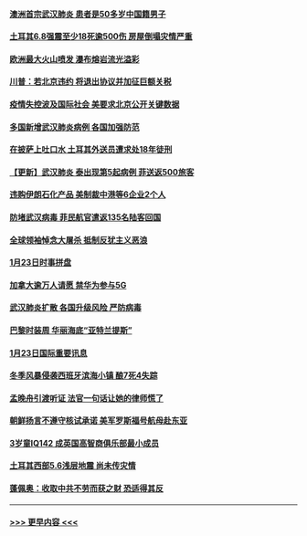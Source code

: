 #### [澳洲首宗武汉肺炎 患者是50多岁中国籍男子](../pages/prog202/a102760488.md?t=01251022) 
#### [土耳其6.8强震至少18死逾500伤 房屋倒塌灾情严重](../pages/prog202/a102760469.md?t=01251022) 
#### [欧洲最大火山喷发 瀑布熔岩流光溢彩](../pages/prog202/a102760310.md?t=01251022) 
#### [川普：若北京违约 将退出协议并加征巨额关税](../pages/prog202/a102760250.md?t=01251022) 
#### [疫情失控波及国际社会 美要求北京公开关键数据](../pages/prog202/a102760245.md?t=01251022) 
#### [多国新增武汉肺炎病例 各国加强防范](../pages/prog202/a102760214.md?t=01251022) 
#### [在披萨上吐口水 土耳其外送员遭求处18年徒刑](../pages/prog202/a102759979.md?t=01251022) 
#### [【更新】武汉肺炎 泰出现第5起病例 菲送返500旅客](../pages/prog202/a102758911.md?t=01251022) 
#### [违购伊朗石化产品 美制裁中港等6企业2个人](../pages/prog202/a102759952.md?t=01251022) 
#### [防堵武汉病毒 菲民航官遣返135名陆客回国](../pages/prog202/a102759946.md?t=01251022) 
#### [全球领袖悼念大屠杀 抵制反犹主义恶浪](../pages/prog202/a102759678.md?t=01251022) 
#### [1月23日时事拼盘](../pages/prog202/a102759599.md?t=01251022) 
#### [加拿大逾万人请愿 禁华为参与5G](../pages/prog202/a102759553.md?t=01251022) 
#### [武汉肺炎扩散 各国升级风险 严防病毒](../pages/prog202/a102759400.md?t=01251022) 
#### [巴黎时装周 华丽海底“亚特兰提斯”](../pages/prog202/a102759217.md?t=01251022) 
#### [1月23日国际重要讯息](../pages/prog202/a102759199.md?t=01251022) 
#### [冬季风暴侵袭西班牙滨海小镇 酿7死4失踪](../pages/prog202/a102759119.md?t=01251022) 
#### [孟晚舟引渡听证 法官一句话让她的律师慌了](../pages/prog202/a102759060.md?t=01251022) 
#### [朝鲜扬言不遵守核试承诺 美军罗斯福号航母赴东亚](../pages/prog202/a102759001.md?t=01251022) 
#### [3岁童IQ142 成英国高智商俱乐部最小成员](../pages/prog202/a102758990.md?t=01251022) 
#### [土耳其西部5.6浅层地震 尚未传灾情](../pages/prog202/a102758903.md?t=01251022) 
#### [蓬佩奥：收取中共不劳而获之财 恐适得其反](../pages/prog202/a102758889.md?t=01251022) 

----
#### [ >>> 更早内容 <<< ](../indexes/prog202-earlier.md)
